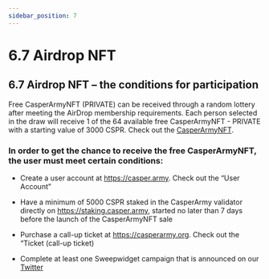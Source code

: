 ```yaml
---
sidebar_position: 7
---
```


# 6.7 Airdrop NFT

## 6.7 Airdrop NFT – the conditions for participation

Free CasperArmyNFT (PRIVATE) can be received through a random lottery after meeting the AirDrop membership requirements. Each person selected in the draw will receive 1 of the 64 available free CasperArmyNFT - PRIVATE with a starting value of 3000 CSPR. Check out the <a href="https://docs.casperarmy.org/docs/PRODUCTS%20AND%20SERVICES/2.8-NFT-CasperArmyNFT/">CasperArmyNFT</a>.

### In order to get the chance to receive the free CasperArmyNFT, the user must meet certain conditions:
- Create a user account at https://casper.army. Check out the “User Account”

- Have a minimum of 5000 CSPR staked in the CasperArmy validator directly on https://staking.casper.army, started no later than 7 days before the launch of the CasperArmyNFT sale
- Purchase a call-up ticket at https://casperarmy.org. Check out the “Ticket (call-up ticket)

- Complete at least one Sweepwidget campaign that is announced on our <a href="https://twitter.com/casperarmyorg/">Twitter</a>
